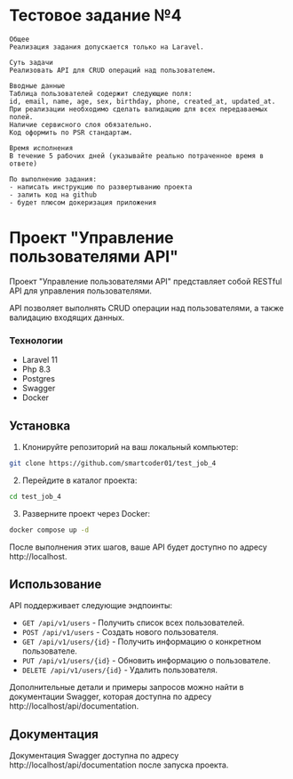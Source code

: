# Тестовое задание №4

```text
Общее
Реализация задания допускается только на Laravel.

Суть задачи
Реализовать API для CRUD операций над пользователем.

Вводные данные
Таблица пользователей содержит следующие поля: 
id, email, name, age, sex, birthday, phone, created_at, updated_at. 
При реализации необходимо сделать валидацию для всех передаваемых полей. 
Наличие сервисного слоя обязательно. 
Код оформить по PSR стандартам. 

Время исполнения
В течение 5 рабочих дней (указывайте реально потраченное время в ответе)

По выполнению задания:
- написать инструкцию по развертыванию проекта 
- залить код на github 
- будет плюсом докеризация приложения

```



# Проект "Управление пользователями API"

Проект "Управление пользователями API" представляет собой RESTful API для управления пользователями. 

API позволяет выполнять CRUD операции над пользователями, а также валидацию входящих данных.

### Технологии
- Laravel 11
- Php 8.3
- Postgres
- Swagger
- Docker

## Установка

1. Клонируйте репозиторий на ваш локальный компьютер:

```bash
git clone https://github.com/smartcoder01/test_job_4
```

2. Перейдите в каталог проекта:

```bash
cd test_job_4
```

3. Разверните проект через Docker:

```bash
docker compose up -d
```

После выполнения этих шагов, ваше API будет доступно по адресу http://localhost.

## Использование

API поддерживает следующие эндпоинты:

- `GET /api/v1/users` - Получить список всех пользователей.
- `POST /api/v1/users` - Создать нового пользователя.
- `GET /api/v1/users/{id}` - Получить информацию о конкретном пользователе.
- `PUT /api/v1/users/{id}` - Обновить информацию о пользователе.
- `DELETE /api/v1/users/{id}` - Удалить пользователя.

Дополнительные детали и примеры запросов можно найти в документации Swagger, которая доступна по адресу http://localhost/api/documentation.

## Документация

Документация Swagger доступна по адресу http://localhost/api/documentation после запуска проекта.
